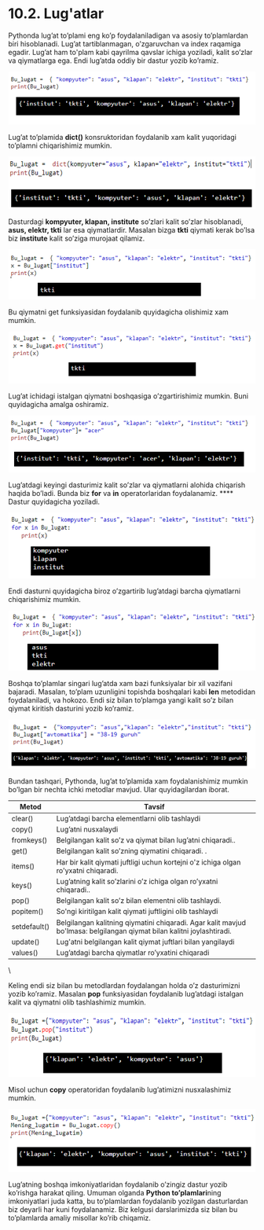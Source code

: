 # 10.2. Lug'atlar

Pythonda lug’at to’plami eng ko’p foydalaniladigan va asosiy to’plamlardan biri hisoblanadi. Lug’at tartiblanmagan, o’zgaruvchan va index raqamiga egadir. Lug’at ham to'plam kabi qayrilma qavslar ichiga yoziladi, kalit so’zlar va qiymatlarga ega. Endi lug’atda oddiy bir dastur yozib ko’ramiz.

![](<../../.gitbook/assets/image (15).png>)

Lug’at to’plamida **dict()** konsruktoridan foydalanib xam kalit yuqoridagi to’plamni chiqarishimiz mumkin.

![](<../../.gitbook/assets/image (16).png>)

Dasturdagi **kompyuter, klapan, institute** so’zlari kalit so’zlar hisoblanadi, **asus, elektr, tkti** lar esa qiymatlardir. Masalan bizga **tkti** qiymati kerak bo’lsa biz **institute** kalit so’ziga murojaat qilamiz.

![](<../../.gitbook/assets/image (4).png>)

Bu qiymatni get funksiyasidan foydalanib quyidagicha olishimiz xam mumkin.

![](<../../.gitbook/assets/image (14).png>)

Lug’at ichidagi istalgan qiymatni boshqasiga o’zgartirishimiz mumkin. Buni quyidagicha amalga oshiramiz.

![](<../../.gitbook/assets/image (13).png>)

Lug’atdagi keyingi dasturimiz kalit so’zlar va qiymatlarni alohida chiqarish haqida bo’ladi. Bunda biz **for** va **in** operatorlaridan foydalanamiz. **** Dastur quyidagicha yoziladi.

![](../../.gitbook/assets/image.png)

Endi dasturni quyidagicha biroz o’zgartirib lug’atdagi barcha qiymatlarni chiqarishimiz mumkin.

![](<../../.gitbook/assets/image (1).png>)

&#x20;Boshqa to’plamlar singari lug’atda xam bazi funksiyalar bir xil vazifani bajaradi. Masalan, to’plam uzunligini topishda boshqalari kabi **len** metodidan foydalaniladi, va hokozo. Endi siz bilan to’plamga yangi kalit so’z bilan qiymat kiritish dasturini yozib ko’ramiz.

![](<../../.gitbook/assets/image (12).png>)

&#x20;Bundan tashqari, Pythonda, lug’at to’plamida xam foydalanishimiz mumkin bo’lgan bir nechta ichki metodlar mavjud. Ular quyidagilardan iborat.

| **Metod**    | **Tavsif**                                                                                                             |
| ------------ | ---------------------------------------------------------------------------------------------------------------------- |
| clear()      | Lug’atdagi barcha elementlarni olib tashlaydi                                                                          |
| copy()       | Lug’atni nusxalaydi                                                                                                    |
| fromkeys()   | Belgilangan kalit so’z va qiymat bilan lug’atni chiqaradi..                                                            |
| get()        | Belgilangan kalit so’zning qiymatini chiqaradi. .                                                                      |
| items()      | Har bir kalit qiymati juftligi uchun kortejni o'z ichiga olgan ro'yxatni chiqaradi.                                    |
| keys()       | Lug’atning kalit so’zlarini o’z ichiga olgan ro’yxatni chiqaradi..                                                     |
| pop()        | Belgilangan kalit so’z bilan elementni olib tashlaydi.                                                                 |
| popitem()    | So'ngi kiritilgan kalit qiymati juftligini olib tashlaydi                                                              |
| setdefault() | Belgilangan kalitning qiymatini chiqaradi. Agar kalit mavjud bo'lmasa: belgilangan qiymat bilan kalitni joylashtiradi. |
| update()     | Lug'atni belgilangan kalit qiymat juftlari bilan yangilaydi                                                            |
| values()     | Lug’atdagi barcha qiymatlar ro’yxatini chiqaradi                                                                       |

\


&#x20;

Keling endi siz bilan bu metodlardan foydalangan holda o’z dasturimizni yozib ko’ramiz. Masalan **pop** funksiyasidan foydalanib lug’atdagi istalgan kalit va qiymatni olib tashlashimiz mumkin.

![](<../../.gitbook/assets/image (9).png>)

Misol uchun **copy** operatoridan foydalanib lug’atimizni nusxalashimiz mumkin.

![](<../../.gitbook/assets/image (8).png>)

&#x20;Lug’atning boshqa imkoniyatlaridan foydalanib o’zingiz dastur yozib ko’rishga harakat qiling. Umuman olganda **Python to’plamlari**ning imkoniyatlari juda katta, bu to’plamlardan foydalanib yozilgan dasturlardan biz deyarli har kuni foydalanamiz. Biz kelgusi darslarimizda siz bilan bu to’plamlarda amaliy misollar ko’rib chiqamiz.
